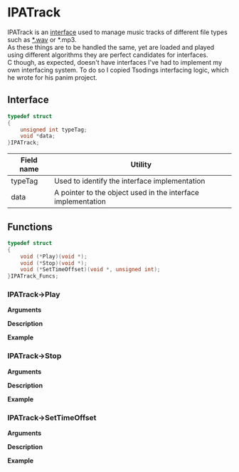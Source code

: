 # IPATrack

IPATrack is an <a href="PACEInterfaces.md">interface</a> used to manage music tracks of different file types such as <a href="PAWavTrack.md">*.wav</a> or *.mp3.<br>
As these things are to be handled the same, yet are loaded and played using different algorithms they are perfect candidates for interfaces.<br>
C though, as expected, doesn't have interfaces I've had to implement my own interfacing system. To do so I copied Tsodings interfacing logic, which he wrote for his panim project.

## Interface

```C
typedef struct
{
	unsigned int typeTag;
	void *data;
}IPATrack;
```

|Field name|Utility|
|---|---|
|typeTag|Used to identify the interface implementation|
|data|A pointer to the object used in the interface implementation|

## Functions

```C
typedef struct
{
	void (*Play)(void *);
	void (*Stop)(void *);
	void (*SetTimeOffset)(void *, unsigned int);
}IPATrack_Funcs;
```

### IPATrack->Play

__Arguments__<br>

__Description__<br>

__Example__<br>

### IPATrack->Stop

__Arguments__<br>

__Description__<br>

__Example__<br>

### IPATrack->SetTimeOffset

__Arguments__<br>

__Description__<br>

__Example__<br>
